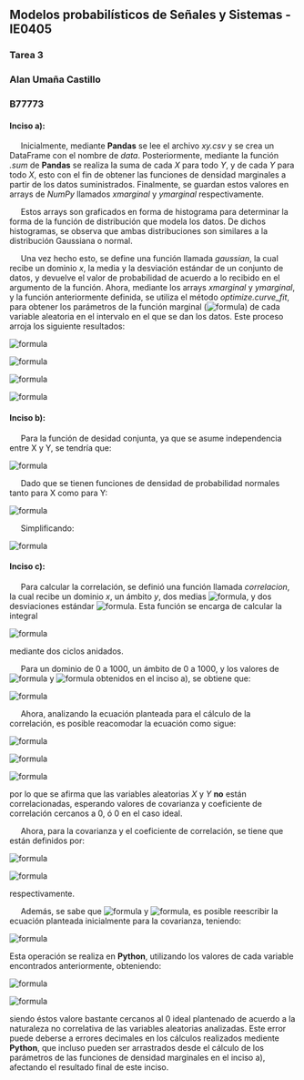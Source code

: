 ## Modelos probabilísticos de Señales y Sistemas - IE0405
### Tarea 3
### Alan Umaña Castillo
### B77773

#### Inciso a):

&nbsp;&nbsp;&nbsp;&nbsp; Inicialmente, mediante **Pandas** se lee el archivo *xy.csv* y se crea un DataFrame con el nombre de *data*. Posteriormente, mediante la función *.sum* de **Pandas** se realiza la suma de cada *X* para todo *Y*, y de cada *Y* para todo *X*, esto con el fin de obtener las funciones de densidad marginales a partir de los datos suministrados. Finalmente, se guardan estos valores en arrays de *NumPy* llamados *xmarginal* y *ymarginal* respectivamente. 

&nbsp;&nbsp;&nbsp;&nbsp; Estos arrays son graficados en forma de histograma para determinar la forma de la función de distribución que modela los datos. De dichos histogramas, se observa que ambas distribuciones son similares a la distribución Gaussiana o normal.

&nbsp;&nbsp;&nbsp;&nbsp; Una vez hecho esto, se define una función llamada *gaussian*, la cual recibe un dominio *x*, la media y la desviación estándar de un conjunto de datos, y devuelve el valor de probabilidad de acuerdo a lo recibido en el argumento de la función. Ahora, mediante los arrays *xmarginal* y *ymarginal*, y la función anteriormente definida, se utiliza el método *optimize.curve_fit*, para obtener los parámetros de la función marginal (![formula](https://render.githubusercontent.com/render/math?math=\mu_x,\sigma_x,\mu_y,\sigma_y)) de cada variable aleatoria en el intervalo en el que se dan los datos. Este proceso arroja los siguiente resultados:

![formula](https://render.githubusercontent.com/render/math?math=\mu_x=9.904843809352778)

![formula](https://render.githubusercontent.com/render/math?math=\sigma_x=3.2994428756632264)

![formula](https://render.githubusercontent.com/render/math?math=\mu_y=15.07946090037476)

![formula](https://render.githubusercontent.com/render/math?math=\sigma_y=6.026937757836623)

#### Inciso b):

&nbsp;&nbsp;&nbsp;&nbsp; Para la función de desidad conjunta, ya que se asume independencia entre X y Y, se tendría que:

![formula](https://render.githubusercontent.com/render/math?math=f_{X,Y}(x,y)=f_{X}(x)f_{Y}(y))

&nbsp;&nbsp;&nbsp;&nbsp; Dado que se tienen funciones de densidad de probabilidad normales tanto para X como para Y:

![formula](https://render.githubusercontent.com/render/math?math=f_{X,Y}(x,y)=\frac{1}{\sqrt{2\pi}\sigma_x}e^{-\frac{(x-\mu_x)^2}{2\sigma_x^2}}\cdot\frac{1}{\sqrt{2\pi}\sigma_y}e^{-\frac{(y-\mu_y)^2}{2\sigma_y^2}})

&nbsp;&nbsp;&nbsp;&nbsp; Simplificando:

![formula](https://render.githubusercontent.com/render/math?math=f_{X,Y}(x,y)=\frac{1}{2\pi\sigma_x\sigma_y}e^{-\frac{(x-\mu_x)^2}{2\sigma_x^2}-\frac{(y-\mu_y)^2}{2\sigma_y^2}})

#### Inciso c):

&nbsp;&nbsp;&nbsp;&nbsp; Para calcular la correlación, se definió una función llamada *correlacion*, la cual recibe un dominio *x*, un ámbito *y*, dos medias ![formula](https://render.githubusercontent.com/render/math?math=\mu_x,\mu_y), y dos desviaciones estándar ![formula](https://render.githubusercontent.com/render/math?math=\sigma_x,\sigma_y). Esta función se encarga de calcular la integral

![formula](https://render.githubusercontent.com/render/math?math=R_{XY}=\int_{-\infty}^{\infty}\int_{-\infty}^{\infty}\frac{xy}{2\pi\sigma_x\sigma_y}e^{-\frac{(x-\mu_x)^2}{2\sigma_x^2}-\frac{(y-\mu_y)^2}{2\sigma_y^2}}dydx)

mediante dos ciclos anidados.

&nbsp;&nbsp;&nbsp;&nbsp; Para un dominio de 0 a 1000, un ámbito de 0 a 1000, y los valores de ![formula](https://render.githubusercontent.com/render/math?math=\mu_x,\sigma_x,\mu_y) y ![formula](https://render.githubusercontent.com/render/math?math=\sigma_y) obtenidos en el inciso a), se obtiene que:


![formula](https://render.githubusercontent.com/render/math?math=R_{XY}=149.19466184953106)

&nbsp;&nbsp;&nbsp;&nbsp; Ahora, analizando la ecuación planteada para el cálculo de la correlación, es posible reacomodar la ecuación como sigue:

![formula](https://render.githubusercontent.com/render/math?math=R_{XY}=\int_{-\infty}^{\infty}\int_{-\infty}^{\infty}\frac{xy}{(\sqrt{2\pi})^2\sigma_x\sigma_y}e^{-\frac{(x-\mu_x)^2}{2\sigma_x^2}-\frac{(y-\mu_y)^2}{2\sigma_y^2}}dydx)

![formula](https://render.githubusercontent.com/render/math?math=R_{X,Y}=\frac{x}{\sqrt{2\pi}\sigma_x}e^{-\frac{(x-\mu_x)^2}{2\sigma_x^2}}\cdot\frac{y}{\sqrt{2\pi}\sigma_y}e^{-\frac{(y-\mu_y)^2}{2\sigma_y^2}})

![formula](https://render.githubusercontent.com/render/math?math=R_{X,Y}=E[X]\cdot\E[Y])

por lo que se afirma que las variables aleatorias *X* y *Y* **no** están correlacionadas, esperando valores de covarianza y coeficiente de correlación cercanos a 0, ó 0 en el caso ideal. 

&nbsp;&nbsp;&nbsp;&nbsp; Ahora, para la covarianza y el coeficiente de correlación, se tiene que están definidos por:

![formula](https://render.githubusercontent.com/render/math?math=C_{X,Y}=R_{XY}-E[X]\cdot\E[Y])

![formula](https://render.githubusercontent.com/render/math?math=\rho=\frac{C_{XY}}{\sigma_x\xcdot\sigma_y})

respectivamente. 

&nbsp;&nbsp;&nbsp;&nbsp; Además, se sabe que ![formula](https://render.githubusercontent.com/render/math?math=E[X]=\mu_x) y ![formula](https://render.githubusercontent.com/render/math?math=E[Y]=\mu_y), es posible reescribir la ecuación planteada inicialmente para la covarianza, teniendo:

![formula](https://render.githubusercontent.com/render/math?math=C_{X,Y}=R_{XY}-\mu_x\cdot\\mu_y)

Esta operación se realiza en **Python**, utilizando los valores de cada variable encontrados anteriormente, obteniendo:

![formula](https://render.githubusercontent.com/render/math?math=C_{X,Y}=-0.16504309792316008)

![formula](https://render.githubusercontent.com/render/math?math=\rho=-0.008299655130846177)

siendo éstos valore bastante cercanos al 0 ideal plantenado de acuerdo a la naturaleza no correlativa de las variables aleatorias analizadas. Este error puede deberse a errores decimales en los cálculos realizados mediente **Python**, que incluso pueden ser arrastrados desde el cálculo de los parámetros de las funciones de densidad marginales en el inciso a), afectando el resultado final de este inciso. 





















